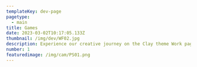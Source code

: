 ```yaml
---
templateKey: dev-page
pagetype:
  - main
title: Games
date: 2023-03-02T10:17:05.133Z
thumbnail: /img/dev/WF02.jpg
description: Experience our creative journey on the Clay theme Work page. Explore our portfolio and witness the artistry behind our projects.
number: 1
featuredimage: /img/cam/PS01.png
---
```



